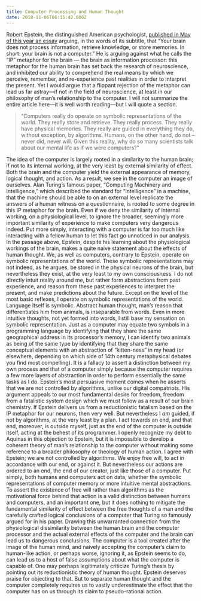 ```yaml
---
title: Computer Processing and Human Thought
date: 2018-11-06T06:15:42.000Z
---
```

Robert Epstein, the distinguished American psychologist, [published in May of this year an essay](https://aeon.co/essays/your-brain-does-not-process-information-and-it-is-not-a-computer) arguing, in the words of its subtitle, that “Your brain does not process information, retrieve knowledge, or store memories. In short: your brain is not a computer.” He is arguing against what he calls the “IP” metaphor for the brain — the brain as information processor: this metaphor for the human brain has set back the research of neuroscience, and inhibited our ability to comprehend the real means by which we perceive, remember, and re-experience past realities in order to interpret the present. Yet I would argue that a flippant rejection of the metaphor can lead us far astray—if not in the field of neuroscience, at least in our philosophy of man’s relationship to the computer. I will not summarize the entire article here—it is well worth reading—but I will quote a section.

> “Computers really do operate on symbolic representations of the world. They really store and retrieve. They really process. They really have physical memories. They really are guided in everything they do, without exception, by algorithms. Humans, on the other hand, do not – never did, never will. Given this reality, why do so many scientists talk about our mental life as if we were computers?”

The idea of the computer is largely rooted in a similarity to the human brain; if not to its internal working, at the very least by external similarity of effect. Both the brain and the computer yield the external appearance of memory, logical thought, and action. As a result, we see in the computer an image of ourselves. Alan Turing’s famous paper, “Computing Machinery and Intelligence,” which described the standard for “intelligence” in a machine, that the machine should be able to on an external level replicate the answers of a human witness on a questionnaire, is rooted to some degree in this IP metaphor for the brain. Even if we deny the similarity of internal working, on a physiological level, to ignore the broader, seemingly more important similarity of experience to make computers very dangerous indeed. Put more simply, interacting with a computer is far too much like interacting with a fellow human to let this fact go unnoticed in our analysis. In the passage above, Epstein, despite his learning about the physiological workings of the brain, makes a quite naive statement about the effects of human thought. We, as well as computers, contrary to Epstein, operate on symbolic representations of the world. These symbolic representations may not indeed, as he argues, be stored in the physical neurons of the brain, but nevertheless they exist, at the very least to my own consciousness. I do not directly intuit reality around me, but rather form abstractions from past experience, and reason from these past experiences to interpret the present, and make predictions about the future. Except on the level of the most basic reflexes, I operate on symbolic representations of the world. Language itself is symbolic. Abstract human thought, man’s reason that differentiates him from animals, is inseparable from words. Even in more intuitive thoughts, not yet formed into words, I still base my sensation on symbolic representation. Just as a computer may equate two symbols in a programming language by identifying that they share the same geographical address in its processor’s memory, I can identify two animals as being of the same type by identifying that they share the same conceptual elements with an abstraction of “kitten-ness” in my head (or elsewhere, depending on which side of 14th century metaphysical debates you find most compelling). It is a fallacy to assert a distinction between my own process and that of a computer simply because the computer requires a few more layers of abstraction in order to perform essentially the same tasks as I do. Epstein’s most persuasive moment comes when he asserts that we are not controlled by algorithms, unlike our digital compatriots. His argument appeals to our most fundamental desire for freedom, freedom from a fatalistic system design which we must follow as a result of our brain chemistry. If Epstein delivers us from a reductionistic fatalism based on the IP metaphor for our neurons, then very well. But nevertheless I _am_ guided, if not by algorithms, at the very least by a plan. I act towards an end, and that end, moreover, is outside myself, just as the end of the computer is outside itself, acting at the behest of its programmer. I openly recognize my debt to Aquinas in this objection to Epstein, but it is impossible to develop a coherent theory of man’s relationship to the computer without making some reference to a broader philosophy or theology of human action. I agree with Epstein; we are not controlled by algorithms. We enjoy free will, to act in accordance with our end, or against it. But nevertheless our actions are ordered to an end, the end of our creator, just like those of a computer. Put simply, both humans and computers act on data, whether the symbolic representations of computer memory or more intuitive mental abstractions. To assert the existence of free will rather than algorithms as the motivational force behind that action is a valid distinction between humans and computers, and an important one, but it does nothing to mitigate the fundamental similarity of effect between the free thoughts of a man and the carefully crafted logical conclusions of a computer that Turing so famously argued for in his paper. Drawing this unwarranted connection from the physiological dissimilarity between the human brain and the computer processor and the actual external effects of the computer and the brain can lead us to dangerous conclusions. The computer is a tool created after the image of the human mind, and naively accepting the computer’s claim to human-like action, or perhaps worse, ignoring it, as Epstein seems to do, can lead us to a host of false assumptions about what the computer is capable of. One may perhaps legitimately criticize Turing’s thesis by pointing out its reductionistic theory of human thought. Epstein deserves praise for objecting to that. But to separate human thought and the computer completely requires us to vastly underestimate the effect that the computer has on us through its claim to pseudo-rational action.